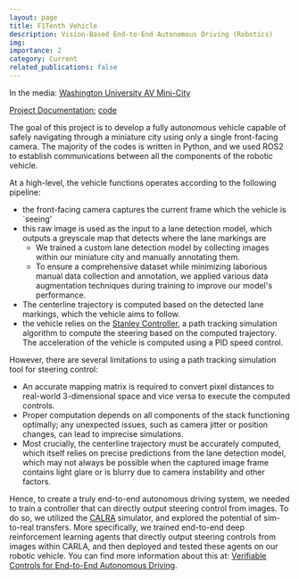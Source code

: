 ```yaml
---
layout: page
title: F1Tenth Vehicle
description: Vision-Based End-to-End Autonomous Driving (Robotics)
img: 
importance: 2
category: Current
related_publications: false
---
```


In the media: [Washington University AV Mini-City](https://hecmedia.org/posts/washington-university-av-mini-city)

[Project Documentation](/assets/pdf/F1Tenth_Documentation.pdf); [code](https://github.com/xhOwenMa/f1tenth)

The goal of this project is to develop a fully autonomous vehicle capable of safely navigating through a miniature city using only a single front-facing camera. The majority of the codes is written in Python, and we used ROS2 to establish communications between all the components of the robotic vehicle. 

At a high-level, the vehicle functions operates according to the following pipeline:
- the front-facing camera captures the current frame which the vehicle is `seeing'
- this raw image is used as the input to a lane detection model, which outputs a greyscale map that detects where the lane markings are
  - We trained a custom lane detection model by collecting images within our miniature city and manually annotating them.
  - To ensure a comprehensive dataset while minimizing laborious manual data collection and annotation, we applied various data augmentation techniques during training to improve our model's performance.
- The centerline trajectory is computed based on the detected lane markings, which the vehicle aims to follow.
- the vehicle relies on the [Stanley Controller](https://github.com/AtsushiSakai/PythonRobotics/blob/master/PathTracking/stanley_controller/stanley_controller.py), a path tracking simulation algorithm to compute the steering based on the computed trajectory. The acceleration of the vehicle is computed using a PID speed control.

However, there are several limitations to using a path tracking simulation tool for steering control:
- An accurate mapping matrix is required to convert pixel distances to real-world 3-dimensional space and vice versa to execute the computed controls.
- Proper computation depends on all components of the stack functioning optimally; any unexpected issues, such as camera jitter or position changes, can lead to imprecise simulations.
- Most crucially, the centerline trajectory must be accurately computed, which itself relies on precise predictions from the lane detection model, which may not always be possible when the captured image frame contains light glare or is blurry due to camera instability and other factors.

Hence, to create a truly end-to-end autonomous driving system, we needed to train a controller that can directly output steering control from images. To do so, we utilized the [CALRA](https://carla.org//) simulator, and explored the potential of sim-to-real transfers. More specifically, we trained end-to-end deep reinforcement learning agents that directly output steering controls from images within CARLA, and then deployed and tested these agents on our robotic vehicle. You can find more information about this at: [Verifiable Controls for End-to-End Autonomous Driving](/projects/master_thesis).